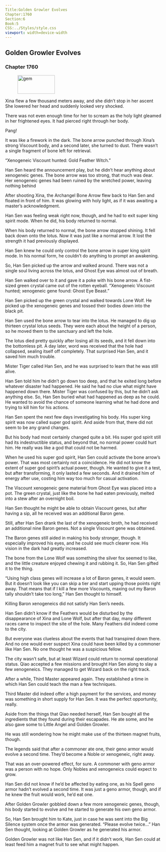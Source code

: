 ```yaml
---
Title:Golden Growler Evolves 
Chapter:1760 
Section:6 
Book:5 
CSS:../Styles/style.css 
viewport: width=device-width
---
```

  
## Golden Growler Evolves
### Chapter 1760
  
<figure>
	<img src="../Images/gem.gif" alt="gem" id="gem" width="120" height="60" />
</figure>
  

  
Xina flew a few thousand meters away, and she didn’t stop in her ascent She lowered her head and suddenly looked very shocked.

There was not even enough time for her to scream as the holy light gleamed in her frightened eyes. It had pierced right through her body.

Pang!

It was like a firework in the dark. The bone arrow punched through Xina’s strong Viscount body, and a second later, she turned to dust. There wasn’t a single fragment of bone left for retrieval.

“Xenogeneic Viscount hunted: Gold Feather Witch.”

Han Sen heard the announcement play, but he didn’t hear anything about xenogeneic genes. The bone arrow was too strong, that much was dear. Her xenogeneic genes had been ruined by the wretched power, leaving nothing behind

After shooting Xina, the Archangel Bone Arrow flew back to Han Sen and floated in front of him. It was glowing with holy light, as if it was awaiting a master’s acknowledgment.

Han Sen was feeling weak right now, though, and he had to exit super king spirit mode. When he did, his body returned to normal.

When his body returned to normal, the bone arrow stopped shining. It fell back down onto the lotus. Now it was just like a normal arrow. It lost the strength it had previously displayed.

Han Sen knew he could only control the bone arrow in super king spirit mode. In his normal form, he couldn’t do anything to prompt an awakening.

So, Han Sen picked up the arrow and walked around. There was not a single soul living across the lotus, and Ghost Eye was almost out of breath.

Han Sen walked over to it and gave it a poke with his bone arrow. A fist-sized green crystal came out of the rotten eyeball. “Xenogeneic Viscount hunted; xenogeneic gene found: Ghost Eye Beast.”

Han Sen picked up the green crystal and walked towards Lone Wolf. He picked up the xenogeneic genes and tossed their bodies down into the black pit.

Han Sen used the bone arrow to tear into the lotus. He managed to dig up thirteen crystal lotus seeds. They were each about the height of a person, so he moved them to the sanctuary and left the hole.

The lotus died pretty quickly after losing all its seeds, and it fell down into the bottomless pit. A day later, word was received that the hole had collapsed, sealing itself off completely. That surprised Han Sen, and it saved him much trouble.

Mister Tiger called Han Sen, and he was surprised to learn that he was still alive.

Han Sen told him he didn’t go down too deep, and that he exited long before whatever disaster had happened. He said he had no clue what might have happened down there. Mister Tiger was confused by this, but he didn’t ask anything else. So, Han Sen buried what had happened as deep as he could. He wanted to avoid the chance of someone learning what he had done and trying to kill him for his actions.

Han Sen spent the next few days investigating his body. His super king spirit was now called super god spirit. And aside from that, there did not seem to be any grand changes.

But his body had most certainly changed quite a bit. His super god spirit still had its indestructible status, and beyond that, no normal power could hurt him. He really was like a god that could not be harmed.

When he used his super god spirit, Han Sen could activate the bone arrow’s power. That was most certainly not a coincidence. He did not know the extent of super god spirit’s actual power, though. He wanted to give it a test, but after transforming, it only lasted a few seconds. And it drained him of energy after use, costing him way too much for casual activation.

The Viscount xenogeneic gene material from Ghost Eye was placed into a pot. The green crystal, just like the bone he had eaten previously, melted into a stew after an overnight boil.

Han Sen thought he might be able to obtain Viscount genes, but after having a sip, all he received was an additional Baron gene.

Still, after Han Sen drank the last of the xenogeneic broth, he had received an additional nine Baron genes. Not a single Viscount gene was obtained.

The Baron genes still aided in making his body stronger, though. It especially improved his eyes, and he could see much clearer now. His vision in the dark had greatly increased.

The bone from the Lone Wolf was something the silver fox seemed to like, and the little creature enjoyed chewing it and rubbing it. So, Han Sen gifted it to the thing.

“Using high class genes will increase a lot of Baron genes, it would seem. But it doesn’t look like you can skip a tier and start upping those points right away. That means that if I kill a few more Viscounts, maxing out my Baron tally shouldn’t take too long,” Han Sen thought to himself.

Killing Baron xenogeneics did not satisfy Han Sen’s needs.

Han Sen didn’t know if the Feathers would be disturbed by the disappearance of Xina and Lone Wolf, but after that day, many different races came to inspect the site of the hole. Many Feathers did indeed come to the city.

But everyone was clueless about the events that had transpired down there. And no one would ever suspect Xina could have been killed by a commoner like Han Sen. No one thought he was a suspicious fellow.

The city wasn’t safe, but at least Wizard could return to normal operational status. Qiao accepted a few missions and brought Han Sen along to slay a few xenogeneics. They managed to get Wizard back on the right track.

After a while, Third Master appeared again. They established a time in which Han Sen could teach the man a few techniques.

Third Master did indeed offer a high payment for the services, and money was something in short supply for Han Sen. It was the perfect opportunity, really.

Aside from the things that Qiao needed herself, Han Sen bought all the ingredients that they found during their escapades. He ate some, and he also gave some to Little Angel and Golden Growler.

He was still wondering how he might make use of the thirteen magnet fruits, though.

The legends said that after a commoner ate one, their geno armor would evolve a second time. They’d become a Noble or xenogeneic, right away.

That was an over-powered effect, for sure. A commoner with geno armor was a person with no hope. Only Nobles and xenogeneics could expect to grow.

Han Sen did not know if he’d be affected by eating one, as his Spell geno armor hadn’t evolved a second time. It was just a geno armor, though, and if he knew the fruit would work, he’d eat one.

After Golden Growler gobbled down a few more xenogeneic genes, though, his body started to evolve and he started to generate his own geno armor.

So, Han Sen brought him to Kate, just in case he was sent into the Big Silence system once the armor was generated. “Please evolve twice…” Han Sen thought, looking at Golden Growler as he generated his armor.

Golden Growler was not like Han Sen, and if it didn’t work, Han Sen could at least feed him a magnet fruit to see what might happen.
